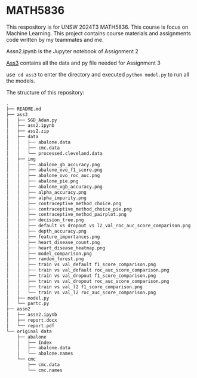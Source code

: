 # MATH5836
This respository is for UNSW 2024T3 MATH5836.
This course is focus on Machine Learning.
This project contains course materials and assignments code written by my teammates and me.

Assn2.ipynb is the Jupyter notebook of Assignment 2

[Ass3](./ass3/) contains all the data and py file needed for Assignment 3

use` cd ass3` to enter the directory and executed `python model.py` to run all the models.

The structure of this repository:

```bash
.
├── README.md
├── ass3
│   ├── SGD_Adam.py
│   ├── ass2.ipynb
│   ├── ass2.zip
│   ├── data
│   │   ├── abalone.data
│   │   ├── cmc.data
│   │   └── processed.cleveland.data
│   ├── img
│   │   ├── abalone_gb_accuracy.png
│   │   ├── abalone_ovo_f1_score.png
│   │   ├── abalone_ovo_roc_auc.png
│   │   ├── abalone_pie.png
│   │   ├── abalone_xgb_accuracy.png
│   │   ├── alpha_accuracy.png
│   │   ├── alpha_impurity.png
│   │   ├── contraceptive_method_choice.png
│   │   ├── contraceptive_method_choice_pie.png
│   │   ├── contraceptive_method_pairplot.png
│   │   ├── decision_tree.png
│   │   ├── default vs dropout vs l2_val_roc_auc_score_comparison.png
│   │   ├── depth_accuracy.png
│   │   ├── feature_importances.png
│   │   ├── heart_disease_count.png
│   │   ├── heart_disease_heatmap.png
│   │   ├── model_comparison.png
│   │   ├── random_forest.png
│   │   ├── train vs val_default f1_score_comparison.png
│   │   ├── train vs val_default roc_auc_score_comparison.png
│   │   ├── train vs val_dropout f1_score_comparison.png
│   │   ├── train vs val_dropout roc_auc_score_comparison.png
│   │   ├── train vs val_l2 f1_score_comparison.png
│   │   └── train vs val_l2 roc_auc_score_comparison.png
│   ├── model.py
│   └── partc.py
├── assn2
│   ├── assn2.ipynb
│   ├── report.docx
│   └── report.pdf
└── original data
    ├── abalone
    │   ├── Index
    │   ├── abalone.data
    │   └── abalone.names
    └── cmc
        ├── cmc.data
        └── cmc.names
```



